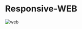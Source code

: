 # Responsive-WEB

![web](https://user-images.githubusercontent.com/78064720/139574395-b9facc89-23d9-49dd-832b-932c2e4a1750.gif)

